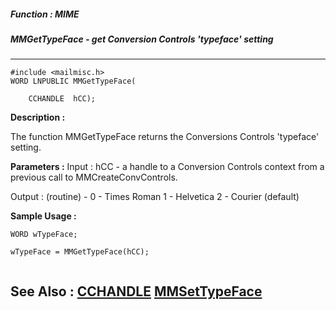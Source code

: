 ##### Function : MIME
##### MMGetTypeFace - get Conversion Controls 'typeface' setting
---
```
#include <mailmisc.h>
WORD LNPUBLIC MMGetTypeFace(

	CCHANDLE  hCC);
```
**Description :**

The function  MMGetTypeFace returns the Conversions Controls 'typeface' 
setting.

**Parameters :**
Input :
hCC  -  a handle to a Conversion Controls context from a previous call to MMCreateConvControls.

Output :
(routine)  -  0 - Times Roman
              1 - Helvetica
              2 - Courier (default)



**Sample Usage :**
```
WORD wTypeFace;

wTypeFace = MMGetTypeFace(hCC);


```
**See Also :**
[CCHANDLE](/reference/Data/CCHANDLE)
[MMSetTypeFace](/reference/Func/MMSetTypeFace)
---
